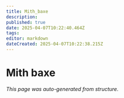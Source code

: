 ```yaml
---
title: Mith_baxe
description: 
published: true
date: 2025-04-07T10:22:40.464Z
tags: 
editor: markdown
dateCreated: 2025-04-07T10:22:38.215Z
---
```


# Mith baxe

*This page was auto-generated from structure.*